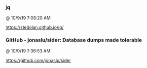 ﻿

### jq
@ 10/9/19 7:08:20 AM

https://stedolan.github.io/jq/



### GitHub - jonaslu/sider: Database dumps made tolerable
@ 10/9/19 7:36:53 AM

https://github.com/jonaslu/sider

